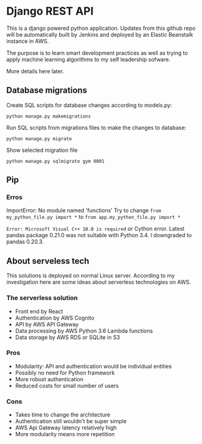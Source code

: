 # Django REST API

This is a django powered python application. Updates from this github repo will be automatically built by Jenkins and deployed by an Elastic Beanstalk instance in AWS.

The purpose is to learn smart development practices as well as trying to apply machine learning algorithms to my self leadership sofware.

More details here later.

## Database migrations
Create SQL scripts for database changes
according to models.py:

`python manage.py makemigrations`


Run SQL scripts from migrations files to make
the changes to database:

`python manage.py migrate`


Show selected migration file

`python manage.py sqlmigrate gym 0001`

## Pip



### Erros
ImportError: No module named 'functions'
Try to change `from my_python_file.py import *` to `from app.my_python_file.py import *`

`Error: Microsoft Visual C++ 10.0 is required` or Cython error. 
Latest pandas package 0.21.0 was not suitable with Python 3.4.
I downgraded to pandas 0.20.3.




## About serveless tech
This solutions is deployed on normal Linux server.
According to my investigation here are some ideas about 
serverless technologies on AWS.

### The serverless solution
* Front end by React
* Authentication by AWS Cognito
* API by AWS API Gateway
* Data processing by AWS Python 3.6 Lambda functions
* Data storage by AWS RDS or SQLite in S3

### Pros
* Modularity: API and authentication would be individual entities
* Possibly no need for Python framework
* More robust authentication
* Reduced costs for small number of users

### Cons
* Takes time to change the architecture
* Authentication still wouldn't be super simple
* AWS Api Gateway latency relatively high
* More modularity means more repetition